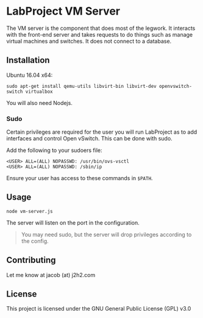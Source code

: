 # LabProject VM Server

The VM server is the component that does most of the legwork. It interacts with the front-end server and takes requests to do things such as manage virtual machines and switches. It does not connect to a database.

## Installation

Ubuntu 16.04 x64:
```
sudo apt-get install qemu-utils libvirt-bin libvirt-dev openvswitch-switch virtualbox
```

You will also need Nodejs.

### Sudo

Certain privileges are required for the user you will run LabProject as to add interfaces and control Open vSwitch. This can be done with sudo.

Add the following to your sudoers file:
```
<USER> ALL=(ALL) NOPASSWD: /usr/bin/ovs-vsctl
<USER> ALL=(ALL) NOPASSWD: /sbin/ip
```

Ensure your user has access to these commands in `$PATH`.

## Usage

```
node vm-server.js
```

The server will listen on the port in the configuration.

> You may need sudo, but the server will drop privileges according to the config.

## Contributing

Let me know at jacob (at) j2h2.com

## License

This project is licensed under the GNU General Public License (GPL) v3.0
